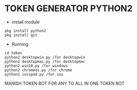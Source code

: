# TOKEN GENERATOR PYTHON2

- install module
``` 
pkg install python2
pkg install git
```

- Running
```
cd token
python2 desktopwin.py /for desktopwin
python2 desktopmac.py /for desktopmac
python2 win10.py /for windows
python2 chromeos.py /for chrome
python2 iosipad.py /for ios

```
MANISH TOKEN BOT 
FOR ANY TO
ALL IN ONE TOKEN BOT
